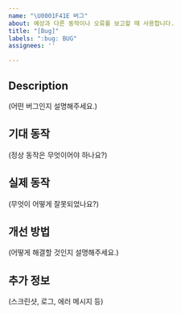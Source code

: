 ```yaml
---
name: "\U0001F41E 버그"
about: 예상과 다른 동작이나 오류를 보고할 때 사용합니다.
title: "[Bug]"
labels: ":bug: BUG"
assignees: ''

---
```


<!--
이슈 제목은 간결하고 핵심적인 내용 적어주시면 됩니다.
ex) [Bug] 유저 로그인 시  DB 저장 실패 버그
-->
## Description
(어떤 버그인지 설명해주세요.)

## 기대 동작
(정상 동작은 무엇이어야 하나요?)

## 실제 동작
(무엇이 어떻게 잘못되었나요?)

## 개선 방법
(어떻게 해결할 것인지 설명해주세요.)

## 추가 정보
(스크린샷, 로그, 에러 메시지 등)

